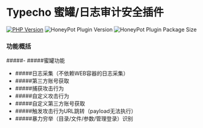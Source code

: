 # Typecho 蜜罐/日志审计安全插件

[![PHP Version](https://img.shields.io/badge/php-%3E%3D5.6-8892BF.svg)](http://www.php.net/)
![HoneyPot Plugin Version](https://img.shields.io/badge/HoneyPot%20Version-v1.0-red.svg)
![HoneyPot Plugin Package Size](https://img.shields.io/badge/Compressed%20Package%20Size-92KB-blue.svg)

### 功能概括
#####- #####蜜罐功能
- #####日志采集（不依赖WEB容器的日志采集）
- #####第三方账号获取
- #####捕获攻击行为
- #####自定义攻击行为
- #####自定义第三方账号获取
- #####触发攻击行为URL跳转（payload无法执行）
- #####暴力穷举（目录/文件/参数/管理登录）识别
